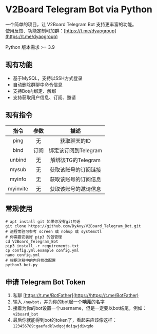 # V2Board Telegram Bot via Python

一个简单的项目，让 V2Board Telegram Bot 支持更丰富的功能。  
使用反馈、功能定制可加群：[https://t.me/dyaogroup](https://t.me/dyaogroup)

Python 版本需求 >= 3.9

## 现有功能
- 基于MySQL，支持以SSH方式登录
- 自动删除群聊中命令信息
- 支持Bot内绑定、解绑
- 支持获取用户信息、订阅、邀请

## 现有指令
|   指令   |   参数    |         描述         |
| :------: | :-------: | :------------------: |
|   ping   |    无     |     获取聊天的ID     |
|   bind   |   订阅    | 绑定该订阅到Telegram |
|  unbind  |    无     | 解绑该TG的Telegram  |
|  mysub   |    无     | 获取该账号的订阅链接 |
|  myinfo  |    无     | 获取该账号的订阅信息 |
| myinvite |    无     | 获取该账号的邀请信息 |

## 常规使用
```
# apt install git 如果你没有git的话
git clone https://github.com/DyAxy/V2Board_Telegram_Bot.git
# 进程常驻可参考 screen 或 nohup 或 systemctl
# 你需要安装好 pip3 的包管理
cd V2Board_Telegram_Bot
pip3 install -r requirements.txt
cp config.yml.example config.yml
nano config.yml
# 根据注释中的内容修改配置
python3 bot.py
```

## 申请 Telegram Bot Token

1. 私聊 [https://t.me/BotFather](https://https://t.me/BotFather)
2. 输入 `/newbot`，并为你的bot起一个**响亮**的名字
3. 接着为你的bot设置一个username，但是一定要以bot结尾，例如：`v2board_bot`
4. 最后你就能得到bot的token了，看起来应该像这样：`123456789:gaefadklwdqojdoiqwjdiwqdo`
